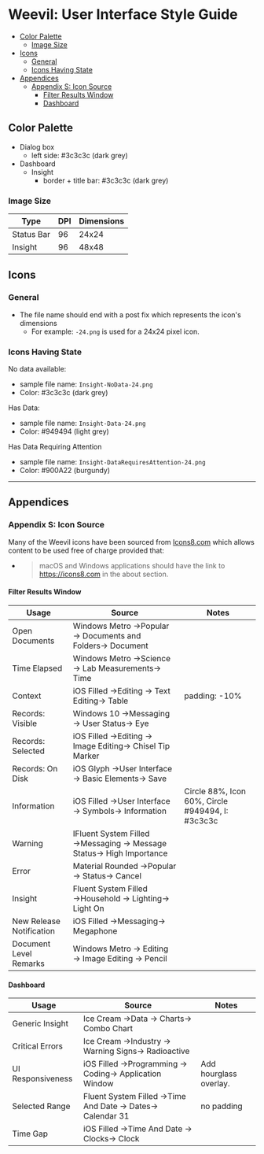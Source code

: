 ﻿# Weevil: User Interface Style Guide

- [Color Palette](#color-palette)
	- [Image Size](#image-size)
- [Icons](#icons)
	- [General](#general)
	- [Icons Having State](#icons-having-state)
- [Appendices](#appendices)
	- [Appendix S: Icon Source](#appendix-s-icon-source)
		- [Filter Results Window](#filter-results-window)
		- [Dashboard](#dashboard)

## Color Palette

- Dialog box
	- left side: #3c3c3c (dark grey)
- Dashboard
	- Insight
		- border + title bar: #3c3c3c (dark grey)

### Image Size

| Type       | DPI | Dimensions |
| ---------- | --- | ---------- |
| Status Bar | 96  | 24x24      |
| Insight    | 96  | 48x48      |


## Icons

### General

- The file name should end with a post fix which represents the icon's dimensions
	- For example: `-24.png` is used for a 24x24 pixel icon.  

### Icons Having State

No data available:

- sample file name: `Insight-NoData-24.png`
- Color: #3c3c3c (dark grey)

Has Data:

- sample file name: `Insight-Data-24.png`
- Color: #949494 (light grey)

Has Data Requiring Attention

- sample file name: `Insight-DataRequiresAttention-24.png`
- Color: #900A22 (burgundy)

---

## Appendices

### Appendix S: Icon Source

Many of the Weevil icons have been sourced from [Icons8.com][Icons8] which allows content to be used free of charge provided that:

- > macOS and Windows applications should have the link to https://icons8.com in the about section.

#### Filter Results Window

| Usage                    | Source                                                             | Notes                                            |
| ------------------------ | ------------------------------------------------------------------ | ------------------------------------------------ |
| Open Documents           | Windows Metro →Popular → Documents and Folders→ Document           |                                                  |
| Time Elapsed             | Windows Metro →Science → Lab Measurements→ Time                    |                                                  |
| Context                  | iOS Filled →Editing → Text Editing→ Table                          | padding: -10%                                    |
| Records: Visible         | Windows 10 →Messaging → User Status→ Eye                           |                                                  |
| Records: Selected        | iOS Filled →Editing → Image Editing→ Chisel Tip Marker             |                                                  |
| Records: On Disk         | iOS Glyph →User Interface → Basic Elements→ Save                   |                                                  |
| Information              | iOS Filled →User Interface → Symbols→ Information                  | Circle 88%, Icon 60%, Circle #949494, I: #3c3c3c |
| Warning                  | IFluent System Filled →Messaging → Message Status→ High Importance |                                                  |
| Error                    | Material Rounded →Popular → Status→ Cancel                         |                                                  |
| Insight                  | Fluent System Filled →Household → Lighting→ Light On               |                                                  |
| New Release Notification | iOS Filled →Messaging→ Megaphone                                   |                                                  |
| Document Level Remarks   | Windows Metro → Editing → Image Editing → Pencil                   |                                                  |

#### Dashboard

| Usage             | Source                                                   | Notes                  |
| ----------------- | -------------------------------------------------------- | ---------------------- |
| Generic Insight   | Ice Cream →Data → Charts→ Combo Chart                    |                        |
| Critical Errors   | Ice Cream →Industry → Warning Signs→ Radioactive         |                        |
| UI Responsiveness | iOS Filled →Programming → Coding→ Application Window     | Add hourglass overlay. |
| Selected Range    | Fluent System Filled →Time And Date → Dates→ Calendar 31 | no padding             |
| Time Gap          | iOS Filled →Time And Date → Clocks→ Clock    |

[Icons8]: https://icons8.com/icons/
